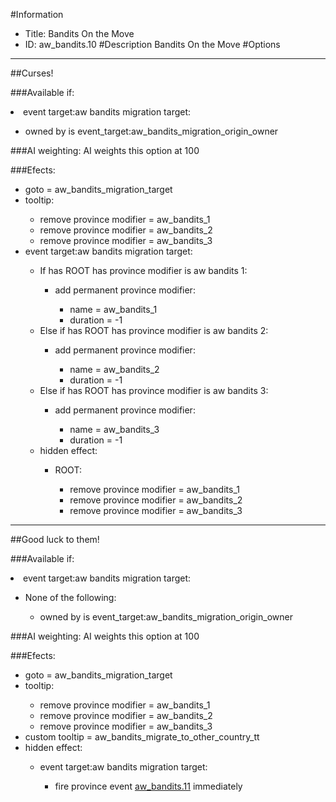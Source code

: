 #Information
 - Title: Bandits On the Move
 - ID: aw_bandits.10
#Description
Bandits On the Move
#Options

___
##Curses!

###Available if:
<li>event target:aw bandits migration target:</li><ul><li>owned by is event_target:aw_bandits_migration_origin_owner</li></ul>

###AI weighting:
AI weights this option at 100


###Efects:<ul><li>goto = aw_bandits_migration_target</li><li>tooltip:</li><ul><li>remove province modifier = aw_bandits_1</li><li>remove province modifier = aw_bandits_2</li><li>remove province modifier = aw_bandits_3</li></ul><li>event target:aw bandits migration target:</li><ul><li>If has ROOT has province modifier is aw bandits 1:</li><ul><li>add permanent province modifier:</li><ul><li>name = aw_bandits_1</li><li>duration = -1</li></ul></ul><li>Else if has ROOT has province modifier is aw bandits 2:</li><ul><li>add permanent province modifier:</li><ul><li>name = aw_bandits_2</li><li>duration = -1</li></ul></ul><li>Else if has ROOT has province modifier is aw bandits 3:</li><ul><li>add permanent province modifier:</li><ul><li>name = aw_bandits_3</li><li>duration = -1</li></ul></ul><li>hidden effect:</li><ul><li>ROOT:</li><ul><li>remove province modifier = aw_bandits_1</li><li>remove province modifier = aw_bandits_2</li><li>remove province modifier = aw_bandits_3</li></ul></ul></ul></ul>

___
##Good luck to them!

###Available if:
<li>event target:aw bandits migration target:</li><ul><li>None of the following:</li><ul><li>owned by is event_target:aw_bandits_migration_origin_owner</li></ul></ul>

###AI weighting:
AI weights this option at 100


###Efects:<ul><li>goto = aw_bandits_migration_target</li><li>tooltip:</li><ul><li>remove province modifier = aw_bandits_1</li><li>remove province modifier = aw_bandits_2</li><li>remove province modifier = aw_bandits_3</li></ul><li>custom tooltip = aw_bandits_migrate_to_other_country_tt</li><li>hidden effect:</li><ul><li>event target:aw bandits migration target:</li><ul><li>fire province event [aw_bandits.11](aw_bandits.11_slug) immediately </li></ul></ul></ul>
